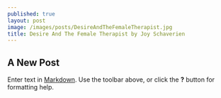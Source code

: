 ```yaml
---
published: true
layout: post
image: /images/posts/DesireAndTheFemaleTherapist.jpg
title: Desire And The Female Therapist by Joy Schaverien
---
```

## A New Post

Enter text in [Markdown](http://daringfireball.net/projects/markdown/). Use the toolbar above, or click the **?** button for formatting help.
